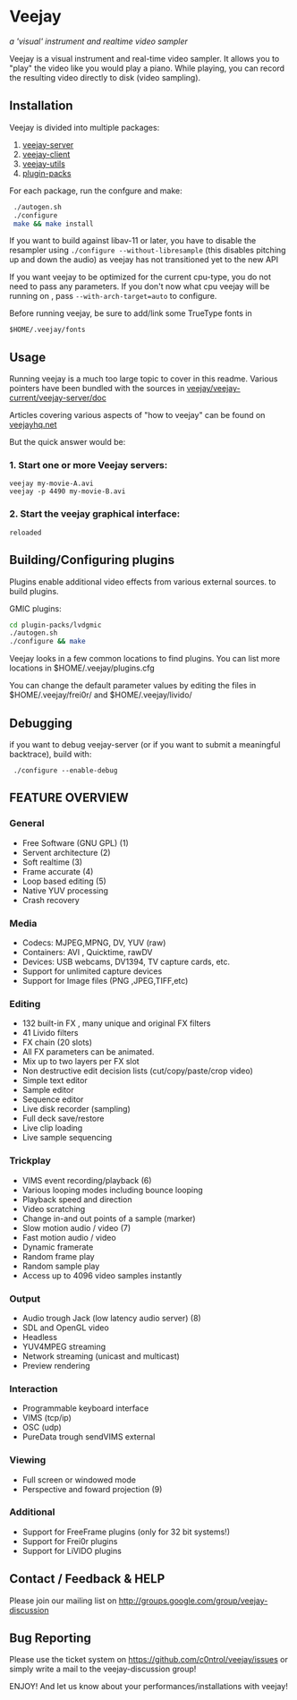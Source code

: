 Veejay
======

*a 'visual' instrument and realtime video sampler*

Veejay is a visual instrument and real-time video sampler.
It allows you to "play" the video like you would play a piano.
While playing, you can record the resulting video directly to disk (video sampling).


## Installation

Veejay is divided into multiple packages:

1. [veejay-server](https://github.com/c0ntrol/veejay/tree/master/veejay-current/veejay-server)
1. [veejay-client](https://github.com/c0ntrol/veejay/tree/master/veejay-current/veejay-client)
1. [veejay-utils](https://github.com/c0ntrol/veejay/tree/master/veejay-current/veejay-utils)
1. [plugin-packs](https://github.com/c0ntrol/veejay/tree/master/veejay-current/plugin-packs)

For each package, run the confgure and make:


```bash
 ./autogen.sh
 ./configure
 make && make install
```

If you want to build against libav-11 or later, you have to disable the resampler using `./configure --without-libresample` (this disables pitching up and down the audio) as veejay has not transitioned yet to the new API

If you want veejay to be optimized for the current cpu-type, you do not need to pass any parameters. If you don't now what cpu veejay will be running on , pass `--with-arch-target=auto` to configure.


Before running veejay, be sure to add/link some TrueType fonts in 

    $HOME/.veejay/fonts

## Usage

Running veejay is a much too large topic to cover in this readme. Various
pointers have been bundled with the sources in [veejay/veejay-current/veejay-server/doc](./veejay/veejay-current/veejay-server/doc)

Articles covering various aspects of "how to veejay" can be found on [veejayhq.net](http://veejayhq.net)

But the quick answer would be:

### 1. Start one or more Veejay servers:

```
veejay my-movie-A.avi
veejay -p 4490 my-movie-B.avi
```

### 2. Start the veejay graphical interface:

```
reloaded
```

## Building/Configuring plugins

Plugins enable additional video effects from various external sources.
to build plugins.

GMIC plugins:

```bash
cd plugin-packs/lvdgmic
./autogen.sh
./configure && make 
```

Veejay looks in a few common locations to find plugins. You can list more locations in $HOME/.veejay/plugins.cfg

You can change the default parameter values by editing the files in $HOME/.veejay/frei0r/ and $HOME/.veejay/livido/

## Debugging

if you want to debug veejay-server (or if you want to submit a meaningful backtrace), build with:

     ./configure --enable-debug



## FEATURE OVERVIEW

### General

 * Free Software (GNU GPL) (1)
 * Servent architecture (2)
 * Soft realtime (3)
 * Frame accurate (4)
 * Loop based editing (5)
 * Native YUV processing
 * Crash recovery

### Media

 * Codecs: MJPEG,MPNG, DV, YUV (raw)
 * Containers: AVI , Quicktime, rawDV
 * Devices: USB webcams, DV1394, TV capture cards, etc.
 * Support for unlimited capture devices
 * Support for Image files (PNG ,JPEG,TIFF,etc)

### Editing

 * 132 built-in FX , many unique and original FX filters 
 * 41 Livido filters
 * FX chain (20 slots)
 * All FX parameters can be animated.
 * Mix up to two layers per FX slot
 * Non destructive edit decision lists (cut/copy/paste/crop video)
 * Simple text editor 
 * Sample editor
 * Sequence editor
 * Live disk recorder (sampling)
 * Full deck save/restore
 * Live clip loading 
 * Live sample sequencing

### Trickplay

 * VIMS event recording/playback (6)
 * Various looping modes including bounce looping
 * Playback speed and direction
 * Video scratching
 * Change in-and out points of a sample (marker)
 * Slow motion audio / video (7)
 * Fast motion audio / video
 * Dynamic framerate 
 * Random frame play
 * Random sample play
 * Access up to 4096 video samples instantly	

### Output

 * Audio trough Jack (low latency audio server) (8)
 * SDL and OpenGL video
 * Headless
 * YUV4MPEG streaming
 * Network streaming (unicast and multicast)
 * Preview rendering

### Interaction

 * Programmable keyboard interface
 * VIMS (tcp/ip) 
 * OSC (udp)
 * PureData trough sendVIMS external

### Viewing

 * Full screen or windowed mode
 * Perspective and foward projection (9)
 

### Additional

 * Support for FreeFrame plugins (only for 32 bit systems!)
 * Support for Frei0r plugins
 * Support for LiVIDO plugins

## Contact / Feedback & HELP

Please join our mailing list on http://groups.google.com/group/veejay-discussion

## Bug Reporting

Please use the ticket system on https://github.com/c0ntrol/veejay/issues or simply write a mail to the veejay-discussion group!

ENJOY! And let us know about your performances/installations with veejay! 


